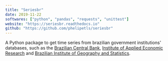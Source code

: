```yaml
---
title: "Seriesbr"
date: 2019-11-22
softwares: ["python", "pandas", "requests", "unittest"]
website: "https://seriesbr.readthedocs.io"
github: "https://github.com/phelipetls/seriesbr"
---
```


A Python package to get time series from brazilian government institutions'
databases, such as the [Brazilian Central Bank](https://www3.bcb.gov.br/sgspub),
[Institute of Applied Economic Research](http://ipeadata.gov.br/beta3/) and
[Brazilian Institute of Geography and Statistics](https://sidra.ibge.gov.br/home/ipp/brasil).
